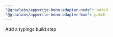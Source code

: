 ```yaml
---
"@gravlabs/appwrite-hono-adapter-node": patch
"@gravlabs/appwrite-hono-adapter-bun": patch
---
```


Add a typings build step
